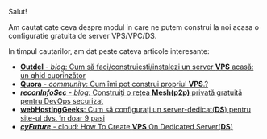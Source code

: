 Salut!

Am cautat cate ceva despre modul in care ne putem construi la noi acasa o configuratie gratuita de server VPS/VPC/DS.

In timpul cautarilor, am dat peste cateva articole interesante:

 - [**Outdel** - *blog*: Cum să faci/construiesti/instalezi un server **VPS** acasă: un ghid cuprinzător](https://blog.oudel.com/how-to-make-a-vps-server-at-home-a-comprehensive-guide/)
 - [**Quora** - *community*: Cum îmi pot construi propriul **VPS**.?](https://www.quora.com/How-can-I-build-my-own-vps)
 - [***reconInfoSec*** - *blog*: Construiți o rețea **Mesh(p2p)** privată gratuită pentru DevOps securizat](https://blog.reconinfosec.com/build-a-private-mesh-network-for-free)
 - [**webHostIngGeeks**: Cum să configurați un server-dedicat(**DS**) pentru site-ul dvs. în doar 9 pași](https://webhostinggeeks.com/howto/9-steps-to-setup-dedicated-server/)
 - [***cyFuture*** - cloud: How To Create **VPS** On Dedicated Server(**DS**)](https://cyfuture.cloud/kb/dedicated-server/how-to-create-vps-on-dedicated-server)
